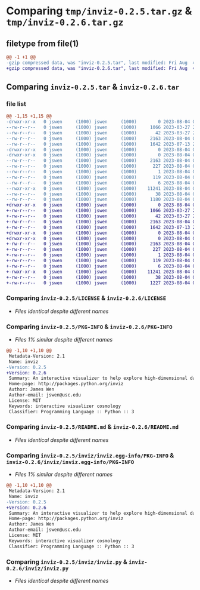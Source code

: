 # Comparing `tmp/inviz-0.2.5.tar.gz` & `tmp/inviz-0.2.6.tar.gz`

## filetype from file(1)

```diff
@@ -1 +1 @@
-gzip compressed data, was "inviz-0.2.5.tar", last modified: Fri Aug  4 04:41:17 2023, max compression
+gzip compressed data, was "inviz-0.2.6.tar", last modified: Fri Aug  4 05:10:46 2023, max compression
```

## Comparing `inviz-0.2.5.tar` & `inviz-0.2.6.tar`

### file list

```diff
@@ -1,15 +1,15 @@
-drwxr-xr-x   0 jswen     (1000) jswen     (1000)        0 2023-08-04 04:41:17.619294 inviz-0.2.5/
--rw-r--r--   0 jswen     (1000) jswen     (1000)     1066 2023-03-27 21:46:04.000000 inviz-0.2.5/LICENSE
--rw-r--r--   0 jswen     (1000) jswen     (1000)       42 2023-03-27 21:46:04.000000 inviz-0.2.5/MANIFEST.in
--rw-r--r--   0 jswen     (1000) jswen     (1000)     2163 2023-08-04 04:41:17.609294 inviz-0.2.5/PKG-INFO
--rw-r--r--   0 jswen     (1000) jswen     (1000)     1642 2023-07-13 22:19:19.000000 inviz-0.2.5/README.md
-drwxr-xr-x   0 jswen     (1000) jswen     (1000)        0 2023-08-04 04:41:17.609294 inviz-0.2.5/inviz/
-drwxr-xr-x   0 jswen     (1000) jswen     (1000)        0 2023-08-04 04:41:17.609294 inviz-0.2.5/inviz/inviz.egg-info/
--rw-r--r--   0 jswen     (1000) jswen     (1000)     2163 2023-08-04 04:41:17.000000 inviz-0.2.5/inviz/inviz.egg-info/PKG-INFO
--rw-r--r--   0 jswen     (1000) jswen     (1000)      227 2023-08-04 04:41:17.000000 inviz-0.2.5/inviz/inviz.egg-info/SOURCES.txt
--rw-r--r--   0 jswen     (1000) jswen     (1000)        1 2023-08-04 04:41:17.000000 inviz-0.2.5/inviz/inviz.egg-info/dependency_links.txt
--rw-r--r--   0 jswen     (1000) jswen     (1000)      119 2023-08-04 04:41:17.000000 inviz-0.2.5/inviz/inviz.egg-info/requires.txt
--rw-r--r--   0 jswen     (1000) jswen     (1000)        6 2023-08-04 04:41:17.000000 inviz-0.2.5/inviz/inviz.egg-info/top_level.txt
--rwxr-xr-x   0 jswen     (1000) jswen     (1000)    11241 2023-08-04 04:36:54.000000 inviz-0.2.5/inviz/inviz.py
--rw-r--r--   0 jswen     (1000) jswen     (1000)       38 2023-08-04 04:41:17.619294 inviz-0.2.5/setup.cfg
--rw-r--r--   0 jswen     (1000) jswen     (1000)     1180 2023-08-04 04:36:54.000000 inviz-0.2.5/setup.py
+drwxr-xr-x   0 jswen     (1000) jswen     (1000)        0 2023-08-04 05:10:46.699131 inviz-0.2.6/
+-rw-r--r--   0 jswen     (1000) jswen     (1000)     1066 2023-03-27 21:46:04.000000 inviz-0.2.6/LICENSE
+-rw-r--r--   0 jswen     (1000) jswen     (1000)       42 2023-03-27 21:46:04.000000 inviz-0.2.6/MANIFEST.in
+-rw-r--r--   0 jswen     (1000) jswen     (1000)     2163 2023-08-04 05:10:46.699131 inviz-0.2.6/PKG-INFO
+-rw-r--r--   0 jswen     (1000) jswen     (1000)     1642 2023-07-13 22:19:19.000000 inviz-0.2.6/README.md
+drwxr-xr-x   0 jswen     (1000) jswen     (1000)        0 2023-08-04 05:10:46.699131 inviz-0.2.6/inviz/
+drwxr-xr-x   0 jswen     (1000) jswen     (1000)        0 2023-08-04 05:10:46.699131 inviz-0.2.6/inviz/inviz.egg-info/
+-rw-r--r--   0 jswen     (1000) jswen     (1000)     2163 2023-08-04 05:10:46.000000 inviz-0.2.6/inviz/inviz.egg-info/PKG-INFO
+-rw-r--r--   0 jswen     (1000) jswen     (1000)      227 2023-08-04 05:10:46.000000 inviz-0.2.6/inviz/inviz.egg-info/SOURCES.txt
+-rw-r--r--   0 jswen     (1000) jswen     (1000)        1 2023-08-04 05:10:46.000000 inviz-0.2.6/inviz/inviz.egg-info/dependency_links.txt
+-rw-r--r--   0 jswen     (1000) jswen     (1000)      119 2023-08-04 05:10:46.000000 inviz-0.2.6/inviz/inviz.egg-info/requires.txt
+-rw-r--r--   0 jswen     (1000) jswen     (1000)        6 2023-08-04 05:10:46.000000 inviz-0.2.6/inviz/inviz.egg-info/top_level.txt
+-rwxr-xr-x   0 jswen     (1000) jswen     (1000)    11241 2023-08-04 04:36:54.000000 inviz-0.2.6/inviz/inviz.py
+-rw-r--r--   0 jswen     (1000) jswen     (1000)       38 2023-08-04 05:10:46.699131 inviz-0.2.6/setup.cfg
+-rw-r--r--   0 jswen     (1000) jswen     (1000)     1227 2023-08-04 05:10:33.000000 inviz-0.2.6/setup.py
```

### Comparing `inviz-0.2.5/LICENSE` & `inviz-0.2.6/LICENSE`

 * *Files identical despite different names*

### Comparing `inviz-0.2.5/PKG-INFO` & `inviz-0.2.6/PKG-INFO`

 * *Files 1% similar despite different names*

```diff
@@ -1,10 +1,10 @@
 Metadata-Version: 2.1
 Name: inviz
-Version: 0.2.5
+Version: 0.2.6
 Summary: An interactive visualizer to help explore high-dimensional data and its observables.
 Home-page: http://packages.python.org/inviz
 Author: James Wen
 Author-email: jswen@usc.edu
 License: MIT
 Keywords: interactive visualizer cosmology
 Classifier: Programming Language :: Python :: 3
```

### Comparing `inviz-0.2.5/README.md` & `inviz-0.2.6/README.md`

 * *Files identical despite different names*

### Comparing `inviz-0.2.5/inviz/inviz.egg-info/PKG-INFO` & `inviz-0.2.6/inviz/inviz.egg-info/PKG-INFO`

 * *Files 1% similar despite different names*

```diff
@@ -1,10 +1,10 @@
 Metadata-Version: 2.1
 Name: inviz
-Version: 0.2.5
+Version: 0.2.6
 Summary: An interactive visualizer to help explore high-dimensional data and its observables.
 Home-page: http://packages.python.org/inviz
 Author: James Wen
 Author-email: jswen@usc.edu
 License: MIT
 Keywords: interactive visualizer cosmology
 Classifier: Programming Language :: Python :: 3
```

### Comparing `inviz-0.2.5/inviz/inviz.py` & `inviz-0.2.6/inviz/inviz.py`

 * *Files identical despite different names*

